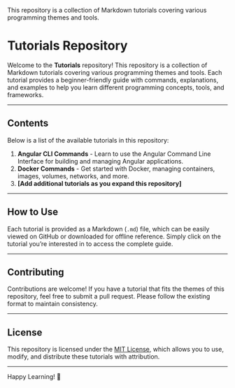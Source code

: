 This repository is a collection of Markdown tutorials covering various programming themes and tools.
# Tutorials Repository

Welcome to the **Tutorials** repository! This repository is a collection of Markdown tutorials covering various programming themes and tools. Each tutorial provides a beginner-friendly guide with commands, explanations, and examples to help you learn different programming concepts, tools, and frameworks.

---

## Contents

Below is a list of the available tutorials in this repository:

1. **Angular CLI Commands** - Learn to use the Angular Command Line Interface for building and managing Angular applications.
2. **Docker Commands** - Get started with Docker, managing containers, images, volumes, networks, and more.
3. **[Add additional tutorials as you expand this repository]**

---

## How to Use

Each tutorial is provided as a Markdown (`.md`) file, which can be easily viewed on GitHub or downloaded for offline reference. Simply click on the tutorial you’re interested in to access the complete guide.

---

## Contributing

Contributions are welcome! If you have a tutorial that fits the themes of this repository, feel free to submit a pull request. Please follow the existing format to maintain consistency.

---

## License

This repository is licensed under the [MIT License](LICENSE), which allows you to use, modify, and distribute these tutorials with attribution.

---

Happy Learning! 🎉
